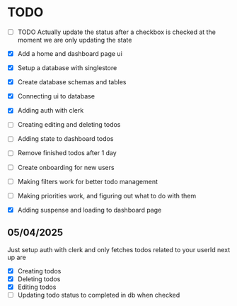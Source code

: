 # TODO

- [ ] TODO Actually update the status after a checkbox is checked at the moment we are only updating the state

- [x] Add a home and dashboard page ui
- [x] Setup a database with singlestore
- [x] Create database schemas and tables
- [x] Connecting ui to database
- [x] Adding auth with clerk
- [ ] Creating editing and deleting todos
- [ ] Adding state to dashboard todos
- [ ] Remove finished todos after 1 day
- [ ] Create onboarding for new users
- [ ] Making filters work for better todo management
- [ ] Making priorities work, and figuring out what to do with them
- [x] Adding suspense and loading to dashboard page

## 05/04/2025

Just setup auth with clerk and only fetches todos related to your userId next up are

- [x] Creating todos
- [x] Deleting todos
- [x] Editing todos
- [ ] Updating todo status to completed in db when checked

